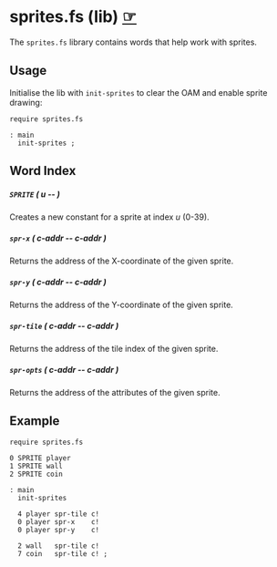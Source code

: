# sprites.fs (lib) [☞](https://github.com/ams-hackers/gbforth/blob/master/lib/sprites.fs)

The `sprites.fs` library contains words that help work with sprites.

## Usage

Initialise the lib with `init-sprites` to clear the OAM and enable sprite drawing:

```forth
require sprites.fs

: main
  init-sprites ;
```

## Word Index

##### `SPRITE` _( u -- )_

Creates a new constant for a sprite at index _u_ (0-39).

##### `spr-x` _( c-addr -- c-addr )_

Returns the address of the X-coordinate of the given sprite.

##### `spr-y` _( c-addr -- c-addr )_

Returns the address of the Y-coordinate of the given sprite.

##### `spr-tile` _( c-addr -- c-addr )_

Returns the address of the tile index of the given sprite.

##### `spr-opts` _( c-addr -- c-addr )_

Returns the address of the attributes of the given sprite.

## Example

```forth
require sprites.fs

0 SPRITE player
1 SPRITE wall
2 SPRITE coin

: main
  init-sprites

  4 player spr-tile c!
  0 player spr-x    c!
  0 player spr-y    c!

  2 wall   spr-tile c!
  7 coin   spr-tile c! ;
```
